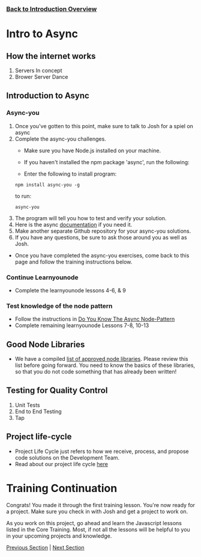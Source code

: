 ### [Back to Introduction Overview](./)

# Intro to Async

##  How the internet works
1.  Servers In concept
2.  Brower Server Dance
##  Introduction to Async
###  Async-you
1. Once you've gotten to this point, make sure to talk to Josh for a spiel on async
1. Complete the async-you challenges. 
    * Make sure you have Node.js installed on your machine.
    * If you haven't installed the npm package 'async', run the following:

    * Enter the following to install program:
    ```
    npm install async-you -g
    ```
    to run:
    ```
    async-you
    ```
2. The program will tell you how to test and verify your solution.
2. Here is the async [documentation](https://caolan.github.io/async/docs.html) if you need it.
3. Make another separate Github repository for your async-you solutions.
2. If you have any questions, be sure to ask those around you as well as Josh.

* Once you have completed the async-you exercises, come back to this page and follow the training instructions below.

###  Continue Learnyounode 
* Complete the learnyounode lessons 4-6, & 9
###  Test knowledge of the node pattern
* Follow the instructions in [Do You Know The Async Node-Pattern](https://github.com/byuitechops/do-you-know-the-async-node-pattern)
* Complete remaining learnyounode Lessons 7-8, 10-13
## Good Node Libraries
* We have a compiled [list of approved node libraries](../../Handbook/5.%20Approved%20Lists/Approved%20Libraries%20Node.md). Please review this list before going forward. You need to know the basics of these libraries, so that you do not code something that has already been written!

##  Testing for Quality Control
1.  Unit Tests
2.  End to End Testing
3.  Tap
## Project life-cycle
* Project Life Cycle just refers to how we receive, process, and propose code solutions on the Development Team. 
* Read about our project life cycle [here](../../Handbook/3.%20Project%20Life%20Cycle)

# Training Continuation
Congrats! You made it through the first training lesson. You're now ready for a project. Make sure you check in with Josh and get a project to work on. 

As you work on this project, go ahead and learn the Javascript lessons listed in the Core Training. Most, if not all the lessons will be helpful to you in your upcoming projects and knowledge.

[Previous Section](./3.%20codingBasics.md) | [Next Section](../2.%20Core)